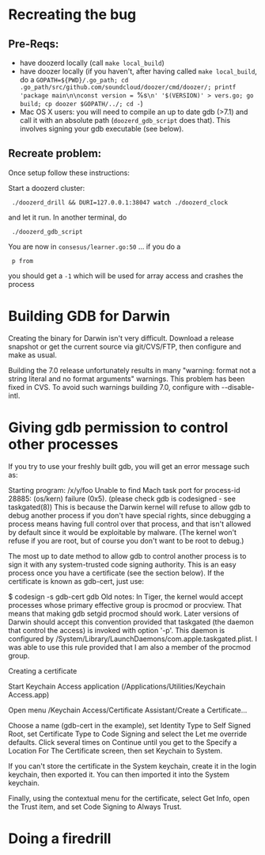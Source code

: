 Recreating the bug
==================
Pre-Reqs:
--------

- have doozerd locally (call `make local_build`)
- have doozer locally (if you haven't, after having called `make local_build`, do a `GOPATH=${PWD}/.go_path; cd .go_path/src/github.com/soundcloud/doozer/cmd/doozer/; printf 'package main\n\nconst version = `%s`\n' '$(VERSION)' > vers.go; go build; cp doozer $GOPATH/../; cd -`)
- Mac OS X users: you will need to compile an up to date gdb (>7.1) and call it with an absolute path (`doozerd_gdb_script` does that). This involves signing your gdb executable (see below).

Recreate problem:
----------------

Once setup follow these instructions:


Start a doozerd cluster:

     ./doozerd_drill && DURI=127.0.0.1:38047 watch ./doozerd_clock

and let it run. In another terminal, do

     ./doozerd_gdb_script

You are now in `consesus/learner.go:50` ... if you do a

     p from

you should get a `-1` which will be used for array access and crashes the process

Building GDB for Darwin
=======================

Creating the binary for Darwin isn't very difficult. Download a release snapshot or get the current source via git/CVS/FTP, then configure and make as usual.

Building the 7.0 release unfortunately results in many "warning: format not a string literal and no format arguments" warnings. This problem has been fixed in CVS. To avoid such warnings building 7.0, configure with --disable-intl.

Giving gdb permission to control other processes
================================================

If you try to use your freshly built gdb, you will get an error message such as:


Starting program: /x/y/foo
Unable to find Mach task port for process-id 28885: (os/kern) failure (0x5).
 (please check gdb is codesigned - see taskgated(8))
This is because the Darwin kernel will refuse to allow gdb to debug another process if you don't have special rights, since debugging a process means having full control over that process, and that isn't allowed by default since it would be exploitable by malware. (The kernel won't refuse if you are root, but of course you don't want to be root to debug.)

The most up to date method to allow gdb to control another process is to sign it with any system-trusted code signing authority. This is an easy process once you have a certificate (see the section below). If the certificate is known as gdb-cert, just use:


$ codesign -s gdb-cert gdb
Old notes: In Tiger, the kernel would accept processes whose primary effective group is procmod or procview. That means that making gdb setgid procmod should work. Later versions of Darwin should accept this convention provided that taskgated (the daemon that control the access) is invoked with option '-p'. This daemon is configured by /System/Library/LaunchDaemons/com.apple.taskgated.plist. I was able to use this rule provided that I am also a member of the procmod group.

Creating a certificate

Start Keychain Access application (/Applications/Utilities/Keychain Access.app)

Open menu /Keychain Access/Certificate Assistant/Create a Certificate...

Choose a name (gdb-cert in the example), set Identity Type to Self Signed Root, set Certificate Type to Code Signing and select the Let me override defaults. Click several times on Continue until you get to the Specify a Location For The Certificate screen, then set Keychain to System.

If you can't store the certificate in the System keychain, create it in the login keychain, then exported it. You can then imported it into the System keychain.

Finally, using the contextual menu for the certificate, select Get Info, open the Trust item, and set Code Signing to Always Trust.

Doing a firedrill
=================

